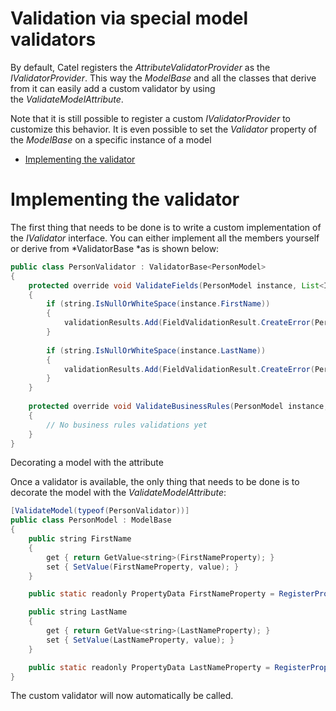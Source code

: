 # Validation via special model validators

By default, Catel registers the *AttributeValidatorProvider* as the *IValidatorProvider*. This way the *ModelBase* and all the classes that derive from it can easily add a custom validator by using the *ValidateModelAttribute*.

Note that it is still possible to register a custom *IValidatorProvider* to customize this behavior. It is even possible to set the *Validator* property of the *ModelBase* on a specific instance of a model

-   [Implementing the validator](#Validationviaspecialmodelvalidators-Implementingthevalidator)

# Implementing the validator

The first thing that needs to be done is to write a custom implementation of the *IValidator* interface. You can either implement all the members yourself or derive from *ValidatorBase *as is shown below:

``` {.java data-syntaxhighlighter-params="brush: java; gutter: false; theme: Confluence" data-theme="Confluence" style="brush: java; gutter: false; theme: Confluence"}
public class PersonValidator : ValidatorBase<PersonModel>
{
    protected override void ValidateFields(PersonModel instance, List<IFieldValidationResult> validationResults)
    {
        if (string.IsNullOrWhiteSpace(instance.FirstName))
        {
            validationResults.Add(FieldValidationResult.CreateError(PersonModel.FirstNameProperty, "First name is required"));
        }
 
        if (string.IsNullOrWhiteSpace(instance.LastName))
        {
            validationResults.Add(FieldValidationResult.CreateError(PersonModel.FirstNameProperty, "First name is required"));
        }
    }
 
    protected override void ValidateBusinessRules(PersonModel instance, List<IBusinessRuleValidationResult> validationResults)
    {
        // No business rules validations yet
    }
}
```

Decorating a model with the attribute

Once a validator is available, the only thing that needs to be done is to decorate the model with the *ValidateModelAttribute*:

``` {.java data-syntaxhighlighter-params="brush: java; gutter: false; theme: Confluence" data-theme="Confluence" style="brush: java; gutter: false; theme: Confluence"}
[ValidateModel(typeof(PersonValidator))]
public class PersonModel : ModelBase
{
    public string FirstName
    {
        get { return GetValue<string>(FirstNameProperty); }
        set { SetValue(FirstNameProperty, value); }
    }

    public static readonly PropertyData FirstNameProperty = RegisterProperty("FirstName", typeof(string), string.Empty);

    public string LastName
    {
        get { return GetValue<string>(LastNameProperty); }
        set { SetValue(LastNameProperty, value); }
    }

    public static readonly PropertyData LastNameProperty = RegisterProperty("LastName", typeof(string), string.Empty);
}
```

The custom validator will now automatically be called.

